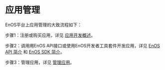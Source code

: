 # 应用管理
EnOS平台上应用管理的大致流程如下：


步骤1：注册或购买应用，详见 [应用开发概述](app_mgmt/app_mgmt_overview)。

步骤2：调用用EnOS API接口或使用EnOS开发者工具套件开发应用，详见 [EnOS API 简介](enos_apis_overview) 和 [EnOS SDK 简介](sdk_overview)。 

步骤3：管理应用，详见 [管理应用](managing_apps)。
